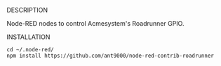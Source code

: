 DESCRIPTION

Node-RED nodes to control Acmesystem's Roadrunner GPIO.

INSTALLATION

```
cd ~/.node-red/
npm install https://github.com/ant9000/node-red-contrib-roadrunner
```
